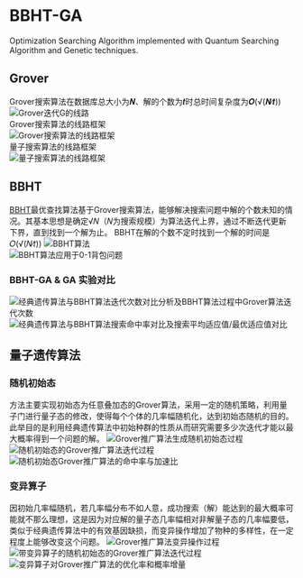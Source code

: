 # BBHT-GA
Optimization Searching Algorithm implemented with Quantum Searching Algorithm and Genetic techniques.

## Grover
Grover搜索算法在数据库总大小为𝑵、解的个数为𝒕时总时间复杂度为𝑶(√(𝑵∕𝒕))
![Grover迭代G的线路](https://github.com/ZorrowHu/BBHT-GA/blob/master/BBHT/photo/%E5%9B%BE%E7%89%871.png)  
Grover搜索算法的线路框架  
![Grover搜索算法的线路框架](https://github.com/ZorrowHu/BBHT-GA/blob/master/BBHT/photo/%E5%9B%BE%E7%89%872.png)  
量子搜索算法的线路框架  
![量子搜索算法的线路框架](https://github.com/ZorrowHu/BBHT-GA/blob/master/BBHT/photo/%E5%9B%BE%E7%89%873.png)

## BBHT
[BBHT](https://arxiv.org/pdf/quant-ph/9605034.pdf)最优查找算法基于Grover搜索算法，能够解决搜索问题中解的个数未知的情况。其基本思想是确定√𝑁（𝑁为搜索规模）为算法迭代上界，通过不断迭代更新下界，直到找到一个解为止。
BBHT在解的个数不定时找到一个解的时间是𝑂(√(𝑁∕𝑡))
![BBHT算法](https://github.com/ZorrowHu/BBHT-GA/blob/master/BBHT/photo/%E5%9B%BE%E7%89%874.png)  
![BBHT算法应用于0-1背包问题](https://github.com/ZorrowHu/BBHT-GA/blob/master/BBHT/photo/%E5%9B%BE%E7%89%875.png)  

### BBHT-GA & GA 实验对比
![经典遗传算法与BBHT算法迭代次数对比分析及BBHT算法过程中Grover算法迭代次数](https://github.com/ZorrowHu/BBHT-GA/blob/master/BBHT/photo/%E5%9B%BE%E7%89%876.png)
![经典遗传算法与BBHT算法搜索命中率对比及搜索平均适应值/最优适应值对比](https://github.com/ZorrowHu/BBHT-GA/blob/master/BBHT/photo/%E5%9B%BE%E7%89%877.png)

## 量子遗传算法
### 随机初始态
方法主要实现初始态为任意叠加态的Grover算法，采用一定的随机策略，利用量子门进行量子态的修改，使得每个个体的几率幅随机化，达到初始态随机的目的。此举目的是利用经典遗传算法中初始种群的性质从而研究需要多少次迭代才能以最大概率得到一个问题的解。
![Grover推广算法生成随机初始态过程](https://github.com/ZorrowHu/BBHT-GA/blob/master/BBHT/photo/%E5%9B%BE%E7%89%878.png)  
![随机初始态的Grover推广算法迭代过程](https://github.com/ZorrowHu/BBHT-GA/blob/master/BBHT/photo/%E5%9B%BE%E7%89%879.png)  
![随机初始态Grover推广算法的命中率与加速比](https://github.com/ZorrowHu/BBHT-GA/blob/master/BBHT/photo/%E5%9B%BE%E7%89%8710.png)  

### 变异算子
因初始几率幅随机，若几率幅分布不如人意，成功搜索（解）能达到的最大概率可能就不那么理想，这是因为对应解的量子态几率幅相对非解量子态的几率幅要低，类似于经典遗传算法中的有效基因缺损，而变异操作增加了物种的多样性，在一定程度上能够改变这个问题。
![Grover推广算法变异操作过程](https://github.com/ZorrowHu/BBHT-GA/blob/master/BBHT/photo/%E5%9B%BE%E7%89%8711.png)  
![带变异算子的随机初始态的Grover推广算法迭代过程](https://github.com/ZorrowHu/BBHT-GA/blob/master/BBHT/photo/%E5%9B%BE%E7%89%8712.png)  
![变异算子对Grover推广算法的优化率和概率增量](https://github.com/ZorrowHu/BBHT-GA/blob/master/BBHT/photo/%E5%9B%BE%E7%89%8713.png)  
